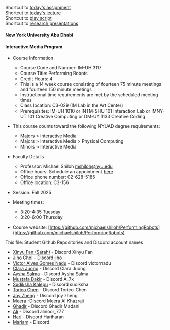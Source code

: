 Shortcut to [today's assignment](homework.md#todays-assignment)  
Shortcut to [today's lecture](lectureNotes.md#todays-lecture)  
Shortcut to [play
script](https://docs.google.com/document/d/1j0KADb83ufT4OnbhTfyRpN-7AbmNvH17S0KhKeWV_Zc/edit?tab=t.0)  
Shortcut to [research presentations](https://docs.google.com/spreadsheets/d/1H67fPcgNpJAw_h9IF7Uh4UINfpykP3S3smrm_njblvk/edit?usp=sharing)

#### New York University Abu Dhabi  
#### Interactive Media Program

* Course Information
    * Course Code and Number: IM-UH 3117  
    * Course Title: Performing Robots
    * Credit Hours: 4     
    * This is a 14 week course consisting of fourteen 75 minute meetings and
      fourteen 150 minute meetings
    * Instructional time requirements are met by the scheduled meeting times
    * Class location: C3-029 (IM Lab in the Art Center)
    * Prerequisites: IM-UH 1010 or INTM-SHU 101 Interaction Lab or IMNY-UT 101 Creative Computing or DM-UY 1133 Creative Coding
* This course counts toward the following NYUAD degree requirements:
    * Majors > Interactive Media
    * Majors > Interactive Media > Physical Computing 
    * Minors > Interactive Media
* Faculty Details
    * Professor: Michael Shiloh mshiloh@nyu.edu   
    * Office hours: Schedule an appointment [here](https://calendly.com/michaelshiloh/office_hours)
    * Office phone number: 02-628-5185
    * Office location: C3-156

* Session: Fall 2025       
* Meeting times:    
	- 3:20-4:35 Tuesday
	- 3:20-6:00 Thursday

* Course website: [https://github.com/michaelshiloh/PerformingRobots](https://github.com/michaelshiloh/PerformingRobots)  

This file: Student Github Repositories and Discord account names

- [Xinyu Fan (Sarah)](https://github.com/fanxinyusarah/performingrobots) - Discord Xinyu Fan
- [Jiho Choi](https://github.com/jc11452/performingrobots.git) - Discord jiho
- [Victor Alves Gomes Nadu](https://github.com/vicnadu/performingrobots) - Discord victornadu
- [Clara Juong](https://github.com/clara0424/performingrobots) - Discord Clara Juong
- [Aysha Salma](https://github.com/as16715/performingrobots) - Discord Aysha Salma
- [Mustafa Bakir](https://github.com/MustafaBakir0/performingrobots) - Discord A_7x
- [Sudiksha Kalepu](https://github.com/sudikshakalepu/performingrobots) - Discord sudiksha
- [Torico Chen](https://github.com/Torico-Chen/performingrobots) - Discord Torico-Chen
- [Joy Zheng](https://github.com/qiaoyinzheng/performingrobots) - Discord joy zheng
- [Meera](https://github.com/meerak27/PerformingRobots) -Discord Meera Al Khazraji
- [Ghadir](https://github.com/GhadirMadani/performingrobots) - Discord Ghadir Madani
- [Ali](https://github.com/alinoorisnerd/performingrobots) - Discord alinoor_777
- [Hari](https://github.com/hj2342/performingrobots) - Discord Hariharan
- [Mariam]() - Discord 
